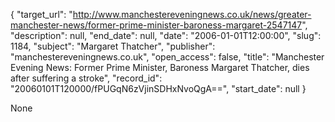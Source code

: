 {
  "target_url": "http://www.manchestereveningnews.co.uk/news/greater-manchester-news/former-prime-minister-baroness-margaret-2547147", 
  "description": null, 
  "end_date": null, 
  "date": "2006-01-01T12:00:00", 
  "slug": 1184, 
  "subject": "Margaret Thatcher", 
  "publisher": "manchestereveningnews.co.uk", 
  "open_access": false, 
  "title": "Manchester Evening News: Former Prime Minister, Baroness Margaret Thatcher, dies after suffering a stroke", 
  "record_id": "20060101T120000/fPUGqN6zVjinSDHxNvoQgA==", 
  "start_date": null
}

None